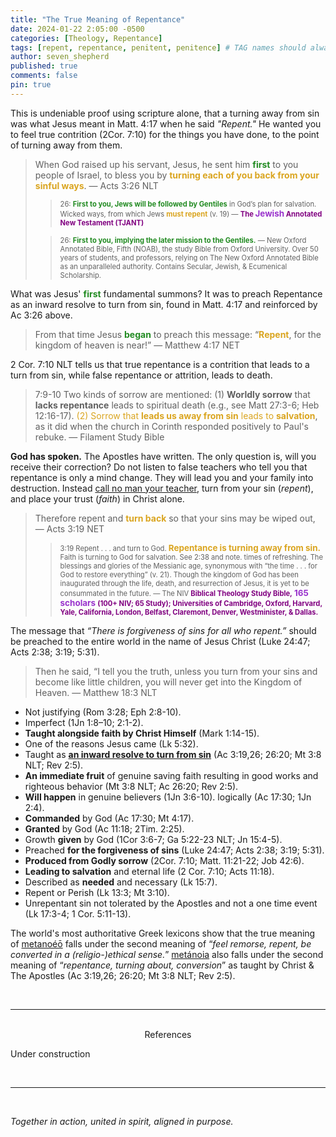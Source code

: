 ```yaml
---
title: "The True Meaning of Repentance"
date: 2024-01-22 2:05:00 -0500
categories: [Theology, Repentance]
tags: [repent, repentance, penitent, penitence] # TAG names should always be lowercase
author: seven_shepherd
published: true
comments: false
pin: true
---
```



This is undeniable proof using scripture alone, that a turning away from sin was what Jesus meant in Matt. 4:17 when he said *"Repent."* He wanted you to feel true contrition (2Cor. 7:10) for the things you have done, to the point of turning away from them.

> When God raised up his servant, Jesus, he sent him <span style="font-weight:bold;color:ForestGreen;">first</span> to you people of Israel, to bless you by <span style="font-weight:bold;color:Goldenrod;">turning each of you back from your sinful ways</span>. &mdash; Acts 3:26 NLT
>
>> <span style="font-size:0.8em;">26: <span style="font-weight:bold;color:ForestGreen;">First to you, Jews will be followed by Gentiles</span> in God’s plan for salvation. Wicked ways, from which Jews <span style="font-weight:bold;color:Goldenrod;">must repent</span> (v. 19) &mdash; <span style="font-weight:bold;color:Purple;">The <span style="font-size:1.2em;font-weight:bold;color:DarkOrchid;">Jewish</span> Annotated New Testament (TJANT)</span></span>
>
>> <span style="font-size:0.8em;">26: <span style="font-weight:bold;color:ForestGreen;">First to you, implying the later mission to the Gentiles.</span> &mdash; New Oxford Annotated Bible, Fifth (NOAB), the study Bible from Oxford University. Over 50 years of students, and professors, relying on The New Oxford Annotated Bible as an unparalleled authority. Contains Secular, Jewish, & Ecumenical Scholarship.</span>

<!-- As you can see, the Apostle Peter himself, the rock on which the church was built, has taken to my defense on this issue and against those who falsely teach assent changes in the mind.  -->

What was Jesus' <span style="font-weight:bold;color:ForestGreen;">first</span> fundamental summons? It was to preach Repentance as an inward resolve to turn from sin, found in Matt. 4:17 and reinforced by Ac 3:26 above.

> From that time Jesus <span style="font-weight:bold;color:ForestGreen;">began</span> to preach this message: “<span style="font-weight:bold;color:Goldenrod;">Repent</span>, for the kingdom of heaven is near!” &mdash; Matthew 4:17 NET

2 Cor. 7:10 NLT tells us that true repentance is a contrition that leads to a turn from sin, while false repentance or attrition, leads to death.

> 7:9-10 Two kinds of sorrow are mentioned: (1) **Worldly sorrow** that **lacks repentance** leads to spiritual death (e.g., see Matt 27:3-6; Heb 12:16-17). <span style="color:Goldenrod;">(2) Sorrow that <span style="font-weight:bold;">leads us away from sin</span> leads to <span style="font-weight:bold;">salvation</span></span>, as it did when the church in Corinth responded positively to Paul's rebuke. &mdash; Filament Study Bible

**God has spoken.** The Apostles have written. The only question is, will you receive their correction? Do not listen to false teachers who tell you that repentance is only a mind change. They will lead you and your family into destruction. Instead [call no man your teacher](https://deiinvictus.com/posts/the-old-ways/), turn from your sin (*repent*), and place your trust (*faith*) in Christ alone.

> Therefore repent and <span style="font-weight:bold;color:Goldenrod;">turn back</span> so that your sins may be wiped out, &mdash; Acts 3:19 NET
>
>> <span style="font-size:0.8em;">3:19 Repent . . . and turn to God. <span style="font-size:1.2em;font-weight:bold;color:Goldenrod;">Repentance is turning away from sin.</span> Faith is turning to God for salvation. See 2:38 and note. times of refreshing. The blessings and glories of the Messianic age, synonymous with “the time . . . for God to restore everything” (v. 21). Though the kingdom of God has been inaugurated through the life, death, and resurrection of Jesus, it is yet to be consummated in the future. &mdash; The NIV <span style="font-weight:bold;color:Purple;">Biblical Theology Study Bible,</span> <span style="font-size:1.2em;font-weight:bold;color:DarkOrchid;">165 scholars</span> <span style="font-weight:bold;color:Purple;">(100+ NIV; 65 Study); Universities of Cambridge, Oxford, Harvard, Yale, California, London, Belfast, Claremont, Denver, Westminister, & Dallas.</span></span>

The message that <span style="font-style:italic;">&ldquo;There is forgiveness of sins for all who repent.&rdquo;</span> should be preached to the entire world in the name of Jesus Christ (Luke 24:47; Acts 2:38; 3:19; 5:31).

<!-- It's most fascinating that Jesus describes [New Testament repentance](https://sevenshepherd.github.io/repentance/) (Mt 11:21-22) <a href="#GPT-4-Turbo">in the same way</a> the Old Testament does (Job 42:6).  -->

> Then he said, “I tell you the truth, unless you turn from your sins and become like little children, you will never get into the Kingdom of Heaven. &mdash; Matthew 18:3 NLT

- Not justifying (Rom 3:28; Eph 2:8-10).
- Imperfect (1Jn 1:8–10; 2:1-2).
- **Taught alongside faith by Christ Himself** (Mark 1:14-15).
- One of the reasons Jesus came (Lk 5:32).
- Taught as [**an inward resolve to turn from sin**](https://sevenshepherd.github.io/repentance/) (Ac 3:19,26; 26:20; Mt 3:8 NLT; Rev 2:5).
- **An immediate fruit** of genuine saving faith resulting in good works and righteous behavior (Mt 3:8 NLT; Ac 26:20; Rev 2:5).
- **Will happen** in genuine believers (1Jn 3:6-10). logically (Ac 17:30; 1Jn 2:4).
- **Commanded** by God (Ac 17:30; Mt 4:17).
- **Granted** by God (Ac 11:18; 2Tim. 2:25).
- Growth **given** by God (1Cor 3:6-7; Ga 5:22-23 NLT; Jn 15:4-5).
- Preached **for the forgiveness of sins** (Luke 24:47; Acts 2:38; 3:19; 5:31).
- **Produced from Godly sorrow** (2Cor. 7:10; Matt. 11:21-22; Job 42:6).
- **Leading to salvation** and eternal life (2 Cor. 7:10; Acts 11:18).
- Described as **needed** and necessary (Lk 15:7).
- Repent or Perish (Lk 13:3; Mt 3:10).
- Unrepentant sin not tolerated by the Apostles and not a one time event (Lk 17:3-4; 1 Cor. 5:11-13).

The world's most authoritative Greek lexicons show that the true meaning of [metanoéō](/assets/images/greek/BDAG/metanoeo.png) falls under the second meaning of &ldquo;*feel remorse, repent, be converted in a (religio-)ethical sense.*&rdquo; [metánoia](/assets/images/greek/BDAG/metanoia.png) also falls under the second meaning of &ldquo;*repentance, turning about, conversion*&rdquo; as taught by Christ & The Apostles (Ac 3:19,26; 26:20; Mt 3:8 NLT; Rev 2:5).

<!-- Repentance is the &ldquo;*resulting*&rdquo; fruit of genuine saving faith. Repentance is a heartfelt sorrow for sin, a renouncing of it, and a sincere commitment to forsake it and walk in obedience to Christ (Acts 3:19,26; 26:18,20; 3:19; Mt 3:8 NLT; Rev 2:5). It's the indwelling of the Holy Spirit that *&ldquo;produces&rdquo;* these changes, and rest assured, if your faith is genuine, they will come (Ga 5:22-23 NLT; Jn 15:4-5; 1Cor 3:6-7).

> <sup style="font-weight:bold;">5</sup> “Yes, I am the vine; you are the branches. <span style="font-weight:bold;color:ForestGreen;">Those who remain in me, and I in them, <span style="font-size:1.2em;color:YellowGreen;">will</span> produce much fruit.</span> For apart from me you can do nothing. &mdash; [Jesus teaching &ldquo;resulting&rdquo; fruit-bearing in John 15:5 (NLT),](https://sevenshepherd.github.io/fruits/) <span style="font-weight:bold;color:Goldenrod;">Approximately A.D. 30</span>.
>
>> Everyone who goes on ahead and does not abide in the teaching of Christ, does not have God. Whoever abides in the teaching has both the Father and the Son (2 John 1:9).

ℹ️ Disclaimer: Everyone has sin (1 Jn 1:8–10), but not everyone pursues lifestyles of indulgent sin (1Jn 3:6-10). Though we may stumble, make mistakes, and God forbid backslide, there is no such thing as a born again Christian that &ldquo;*practices*&rdquo; sin (habitually and continually pursuing a lifestyle of sin).

I think it is in your best interest to side with Christ, the Apostles, the scriptures, the authoritative Greek lexicons and dictionaries, the academic community of biblical language scholars, and centuries of sound doctrine, creeds, and confessions. -->

<!-- Justification is by faith apart from the works of the law (Rom 3:28), but a faith that does not grow the fruit of obedience **by the power and indwelling of the Holy Spirit**, is not true faith; it is a dead faith, and James rejects salvation by a dead and superficial faith (James 2:14-26). Genuine faith always *&ldquo;results&rdquo;* in the fruits of the faith (Ga 5:22-23 NLT; Jn 15:4-5; 1Cor 3:6-7), **denying this, denies His transformative power**. -->

<!-- > The call to repent was the first and fundamental summons in the preaching of John the Baptist (Matt. 3:2), Jesus (**Matt. 4:17**), the Twelve (Mark 6:12), Peter at Pentecost (Acts 2:38), Paul to the Gentiles (Acts 17:30; 26:20), and the glorified Christ to five of the seven churches in Asia (Rev. 2:5, 16, 22; 3:3, 19). It was part of Jesus’ summary of the gospel that was to be taken to the world (Luke 24:47).
>
> &mdash; Dr. J.I. Packer (Ph.D., University of Oxford), Time Magazine top 25 evangelical. On [faith](https://youtu.be/jOFsFgUUdZo), on [repentance](https://youtu.be/gExLXpPJDd8) -->

<!-- Just because justification is by fath alone doesn't mean we cast a blind eye on what regeneration looks like.

scripture has identified those who practice sin as not true born agains.

instead of arguing with God, lets try to understand it

you cant have a god inside of you and there not be a cause and effect
there will be changes in your lifestyle brought on by the holy spirit

why teachers who teach osas are destroying your children, and making you complicit in their destruction

obersvations of sanctification are never legalisitc  -->

<!-- Justification is by faith alone (Rom 3:28), but a faith that does not grow the fruit of obedience **by the power and indwelling of the Holy Spirit**, is not true faith; it is a dead faith, and James rejects salvation by a dead and superficial faith (James 2:14-26). Genuine faith always *&ldquo;results&rdquo;* in the fruits of the faith (Ga 5:22-23 NLT; Jn 15:4-5; 1Cor 3:6-7), **denying this, denies His transformative power**. -->



<!-- ℹ️ Disclaimer: Everyone has sin (1 Jn 1:8–10), but not everyone pursues lifestyles of indulgent sin (1Jn 3:6-10). Though we may stumble, make mistakes, and God forbid backslide, there is no such thing as a born again Christian that &ldquo;*practices*&rdquo; sin (habitually and continually pursuing a lifestyle of sin). -->

<!-- I think it is in your best interest to side with Christ, the Apostles, the scriptures, the authoritative Greek lexicons and dictionaries, the academic community of biblical language scholars, and centuries of sound doctrine, creeds, and confessions. -->

<br>

---

<br>

<div style="text-align:center;">References</div>

<span></span>

Under construction

<br>

---

<br>

*Together in action, united in spirit, aligned in purpose.*

<script>
    var refTagger = {
        settings: {
            bibleVersion: 'ESV',
            tooltipStyle: 'dark'
        }
    };

    (function(d, t) {
        var n=d.querySelector('[nonce]');
        refTagger.settings.nonce = n && (n.nonce||n.getAttribute('nonce'));
        var g = d.createElement(t), s = d.getElementsByTagName(t)[0];
        g.src = 'https://api.reftagger.com/v2/RefTagger.js';
        g.nonce = refTagger.settings.nonce;
        s.parentNode.insertBefore(g, s);
    }(document, 'script'));
</script>
